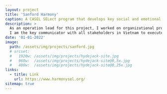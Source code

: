 ```yaml
---
layout: project
title: 'Sanford Harmony'
caption: A CASEL SELect program that develops key social and emotional competencies in the classroom, at home, or in out-of-school programs.
description: >
  As an operation lead for this project, I worked on organizational process assets to set up foundation procedures to run Sanford Harmony program in the community of 10+ kindergartens in Vietnam.<br>
  I am the key communicator with all stakeholders in Vietnam to execute and monitor this project.
date: '01-01-2022'
image: 
  path: /assets/img/projects/sanford.jpg
  # srcset: 
  #   1920w: /assets/img/projects/hydejack-site.jpg
  #   960w:  /assets/img/projects/hydejack-site@0,5x.jpg
  #   480w:  /assets/img/projects/hydejack-site@0,25x.jpg
links:
  - title: Link
    url: https://www.harmonysel.org/
sitemap: true
---
```



